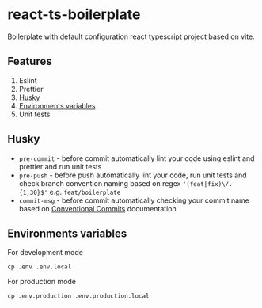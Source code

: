 # react-ts-boilerplate

Boilerplate with default configuration react typescript project based on vite.

## Features

1. Eslint
2. Prettier
3. [Husky](#husky)
4. [Environments variables](#environments-variables)
5. Unit tests

## Husky

- `pre-commit` - before commit automatically lint your code using eslint and prettier and run unit tests
- `pre-push` - before push automatically lint your code, run unit tests and check branch convention naming based on regex `'(feat|fix)\/.{1,30}$'` e.g. `feat/boilerplate`
- `commit-msg` - before commit automatically checking your commit name based on [Conventional Commits](https://www.conventionalcommits.org/en/v1.0.0/) documentation

## Environments variables

For development mode

```
cp .env .env.local
```

For production mode

```
cp .env.production .env.production.local
```
